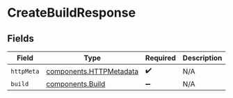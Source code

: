 # CreateBuildResponse


## Fields

| Field                                                              | Type                                                               | Required                                                           | Description                                                        |
| ------------------------------------------------------------------ | ------------------------------------------------------------------ | ------------------------------------------------------------------ | ------------------------------------------------------------------ |
| `httpMeta`                                                         | [components.HTTPMetadata](../../models/components/httpmetadata.md) | :heavy_check_mark:                                                 | N/A                                                                |
| `build`                                                            | [components.Build](../../models/components/build.md)               | :heavy_minus_sign:                                                 | N/A                                                                |